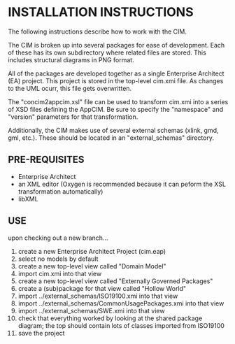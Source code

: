 # INSTALLATION INSTRUCTIONS

The following instructions describe how to work with the CIM. 

The CIM is broken up into several packages for ease of development.  Each of these has its own subdirectory where related files are stored.  This includes structural diagrams in PNG format.

All of the packages are developed together as a single Enterprise Architect (EA) project.  This project is stored in the top-level cim.xmi file.  As changes to the UML ocurr, this file gets overwritten.

The "concim2appcim.xsl" file can be used to transform cim.xmi into a series of XSD files defining the AppCIM.  Be sure to specify the "namespace" and "version" parameters for that transformation.

Additionally, the CIM makes use of several external schemas (xlink, gmd, gml, etc.).  These should be located in an "external_schemas" directory.

## PRE-REQUISITES

* Enterprise Architect
* an XML editor (Oxygen is recommended because it can peform the XSL transformation automatically)
* libXML

## USE

upon checking out a new branch...

01. create a new Enterprise Architect Project (cim.eap)
02. select no models by default
03. create a new top-level view called "Domain Model"
04. import cim.xmi into that view
05. create a new top-level view called "Externally Governed Packages"
06. create a (sub)package for that view called "Hollow World"
07. import ../external_schemas/ISO19100.xmi into that view
08. import ../external_schemas/CommonUsagePackages.xmi into that view
09. import ../external_schemas/SWE.xmi into that view
10. check that everything worked by looking at the shared package diagram; the top should contain lots of classes imported from ISO19100
11. save the project
